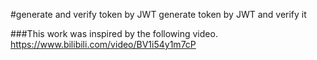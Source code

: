 #generate and verify token by JWT 
generate token by JWT and verify it

###This work was inspired by the following video.
https://www.bilibili.com/video/BV1i54y1m7cP